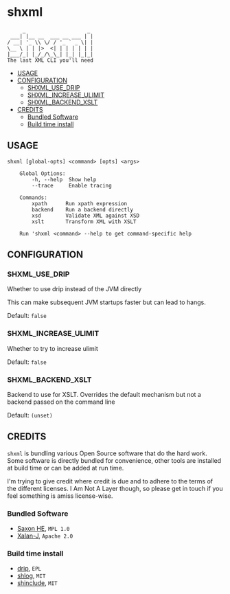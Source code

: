 # shxml

<!-- BEGIN-BANNER -f "standard" -w "\`\`\`" "The last XML CLI you'll need\n\`\`\`" "shxml" -->
```
     _                    _ 
 ___| |__ __  ___ __ ___ | |
/ __| '_ \\ \/ / '_ ` _ \| |
\__ \ | | |>  <| | | | | | |
|___/_| |_/_/\_\_| |_| |_|_|
The last XML CLI you'll need
```

<!-- END-BANNER -->

<!-- BEGIN-MARKDOWN-TOC -->
* [USAGE](#usage)
* [CONFIGURATION](#configuration)
	* [SHXML_USE_DRIP](#shxml_use_drip)
	* [SHXML_INCREASE_ULIMIT](#shxml_increase_ulimit)
	* [SHXML_BACKEND_XSLT](#shxml_backend_xslt)
* [CREDITS](#credits)
	* [Bundled Software](#bundled-software)
	* [Build time install](#build-time-install)

<!-- END-MARKDOWN-TOC -->

## USAGE

<!-- BEGIN-EVAL ./bin/shxml --help |sed 's,^,    ,' -->
    shxml [global-opts] <command> [opts] <args>
        
        Global Options:
            -h, --help	Show help
            --trace		Enable tracing
    
        Commands:
            xpath      Run xpath expression
            backend    Run a backend directly
            xsd        Validate XML against XSD
            xslt       Transform XML with XSLT
    
        Run 'shxml <command> --help to get command-specific help

<!-- END-EVAL -->

## CONFIGURATION

<!-- BEGIN-RENDER lib/config.bash -->
### SHXML_USE_DRIP

Whether to use drip instead of the JVM directly

This can make subsequent JVM startups faster but can lead to hangs.

Default: `false`

### SHXML_INCREASE_ULIMIT

Whether to try to increase ulimit

Default: `false`

### SHXML_BACKEND_XSLT

Backend to use for XSLT. Overrides the default mechanism but not
a backend passed on the command line

Default: `(unset)`

<!-- END-RENDER -->

## CREDITS

`shxml` is bundling various Open Source software that do the hard
work. Some software is directly bundled for convenience, other tools
are installed at build time or can be added at run time.

I'm trying to give credit where credit is due and to adhere to the
terms of the different licenses. I Am Not A Layer though, so please
get in touch if you feel something is amiss license-wise.

### Bundled Software

* [Saxon HE](http://saxon.sourceforge.net/), `MPL 1.0`
* [Xalan-J](https://xml.apache.org/xalan-j), `Apache 2.0`

### Build time install

* [drip](https://github.com/ninjudd/drip), `EPL`
* [shlog](https://github.com/kba/tsht), `MIT`
* [shinclude](https://github.com/kba/shinclude), `MIT`

